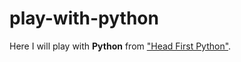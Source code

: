 # play-with-python

Here I will play with **Python** from ["Head First Python"](http://www.headfirstlabs.com/books/hfpython/"book).



